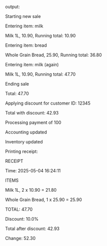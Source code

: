 output:

Starting new sale

Entering item: milk

Milk 1L, 10.90, Running total: 10.90

Entering item: bread

Whole Grain Bread, 25.90, Running total: 36.80

Entering item: milk (again)

Milk 1L, 10.90, Running total: 47.70

Ending sale

Total: 47.70

Applying discount for customer ID: 12345

Total with discount: 42.93

Processing payment of 100

Accounting updated

Inventory updated

Printing receipt:

RECEIPT

Time: 2025-05-04 16:24:11


ITEMS

Milk 1L, 2 x 10.90 = 21.80

Whole Grain Bread, 1 x 25.90 = 25.90


TOTAL: 47.70

Discount: 10.0%

Total after discount: 42.93

Change: 52.30
